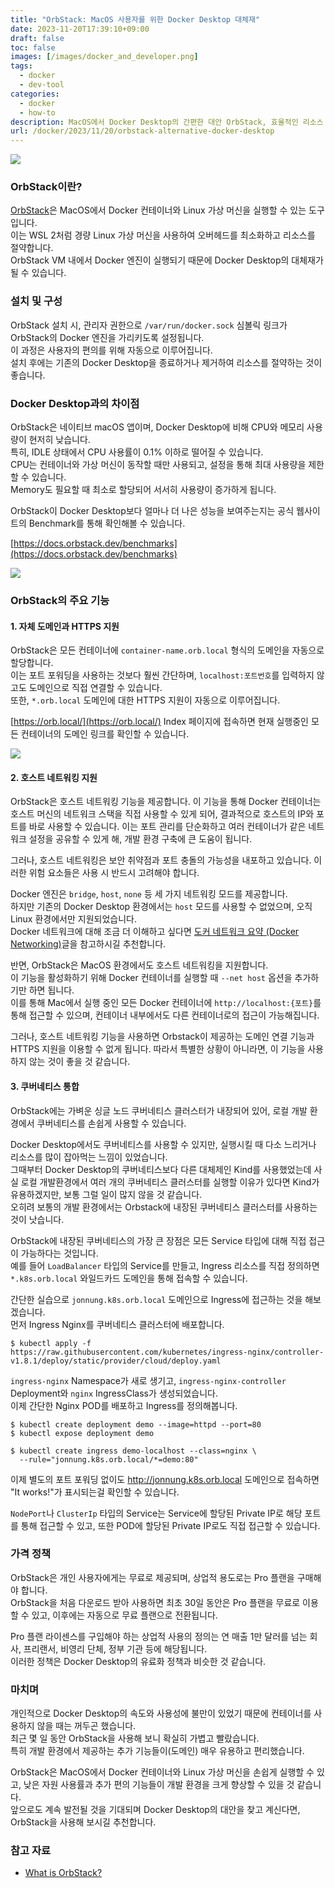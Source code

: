 ```yaml
---
title: "OrbStack: MacOS 사용자를 위한 Docker Desktop 대체재"
date: 2023-11-20T17:39:10+09:00
draft: false
toc: false
images: [/images/docker_and_developer.png]
tags:
  - docker
  - dev-tool
categories:
  - docker
  - how-to
description: MacOS에서 Docker Desktop의 간편한 대안 OrbStack, 효율적인 리소스 관리와 사용자 친화적인 네트워킹 기능을 제공합니다. 개발 환경을 더욱 최적화하는 OrbStack의 특징을 소개합니다. 
url: /docker/2023/11/20/orbstack-alternative-docker-desktop
---
```


![](/images/docker_and_developer.png)

### OrbStack이란?

[OrbStack](https://orbstack.dev/)은 MacOS에서 Docker 컨테이너와 Linux 가상 머신을 실행할 수 있는 도구입니다.  
이는 WSL 2처럼 경량 Linux 가상 머신을 사용하여 오버헤드를 최소화하고 리소스를 절약합니다.  
OrbStack VM 내에서 Docker 엔진이 실행되기 때문에 Docker Desktop의 대체재가 될 수 있습니다.  

### 설치 및 구성

OrbStack 설치 시, 관리자 권한으로 `/var/run/docker.sock` 심볼릭 링크가 OrbStack의 Docker 엔진을 가리키도록 설정됩니다.  
이 과정은 사용자의 편의를 위해 자동으로 이루어집니다.  
설치 후에는 기존의 Docker Desktop을 종료하거나 제거하여 리소스를 절약하는 것이 좋습니다.  

### Docker Desktop과의 차이점

OrbStack은 네이티브 macOS 앱이며, Docker Desktop에 비해 CPU와 메모리 사용량이 현저히 낮습니다.  
특히, IDLE 상태에서 CPU 사용률이 0.1% 이하로 떨어질 수 있습니다.  
CPU는 컨테이너와 가상 머신이 동작할 때만 사용되고, 설정을 통해 최대 사용량을 제한할 수 있습니다.  
Memory도 필요할 때 최소로 할당되어 서서히 사용량이 증가하게 됩니다.  

OrbStack이 Docker Desktop보다 얼마나 더 나은 성능을 보여주는지는 공식 웹사이트의 Benchmark를 통해 확인해볼 수 있습니다.  

[https://docs.orbstack.dev/benchmarks](https://docs.orbstack.dev/benchmarks)

![](https://docs.orbstack.dev/screenshots/benchmarks-perf-edx.png)


### OrbStack의 주요 기능

#### 1. 자체 도메인과 HTTPS 지원

OrbStack은 모든 컨테이너에 `container-name.orb.local` 형식의 도메인을 자동으로 할당합니다.  
이는 포트 포워딩을 사용하는 것보다 훨씬 간단하며, `localhost:포트번호`를 입력하지 않고도 도메인으로 직접 연결할 수 있습니다.  
또한, `*.orb.local` 도메인에 대한 HTTPS 지원이 자동으로 이루어집니다.  

[https://orb.local/](https://orb.local/) Index 페이지에 접속하면 현재 실행중인 모든 컨테이너의 도메인 링크를 확인할 수 있습니다.  

![](/images/orbstack_local_domain.png)


#### 2. 호스트 네트워킹 지원
OrbStack은 호스트 네트워킹 기능을 제공합니다. 이 기능을 통해 Docker 컨테이너는 호스트 머신의 네트워크 스택을 직접 사용할 수 있게 되어, 결과적으로 호스트의 IP와 포트를 바로 사용할 수 있습니다. 이는 포트 관리를 단순화하고 여러 컨테이너가 같은 네트워크 설정을 공유할 수 있게 해, 개발 환경 구축에 큰 도움이 됩니다.  

그러나, 호스트 네트워킹은 보안 취약점과 포트 충돌의 가능성을 내포하고 있습니다. 이러한 위험 요소들은 사용 시 반드시 고려해야 합니다.  

Docker 엔진은 `bridge`, `host`, `none` 등 세 가지 네트워킹 모드를 제공합니다.  
하지만 기존의 Docker Desktop 환경에서는 `host` 모드를 사용할 수 없었으며, 오직 Linux 환경에서만 지원되었습니다.  
Docker 네트워크에 대해 조금 더 이해하고 싶다면 [도커 네트워크 요약 (Docker Networking)](https://jonnung.dev/docker/2020/02/16/docker_network/)글을 참고하시길 추천합니다.  

반면, OrbStack은 MacOS 환경에서도 호스트 네트워킹을 지원합니다.  
이 기능을 활성화하기 위해 Docker 컨테이너를 실행할 때 `--net host` 옵션을 추가하기만 하면 됩니다.  
이를 통해 Mac에서 실행 중인 모든 Docker 컨테이너에 `http://localhost:{포트}`를 통해 접근할 수 있으며, 컨테이너 내부에서도 다른 컨테이너로의 접근이 가능해집니다.  

그러나, 호스트 네트워킹 기능을 사용하면 Orbstack이 제공하는 도메인 연결 기능과 HTTPS 지원을 이용할 수 없게 됩니다. 따라서 특별한 상황이 아니라면, 이 기능을 사용하지 않는 것이 좋을 것 같습니다.  


#### 3. 쿠버네티스 통합

OrbStack에는 가벼운 싱글 노드 쿠버네티스 클러스터가 내장되어 있어, 로컬 개발 환경에서 쿠버네티스를 손쉽게 사용할 수 있습니다.  

Docker Desktop에서도 쿠버네티스를 사용할 수 있지만, 실행시킬 때 다소 느리거나 리소스를 많이 잡아먹는 느낌이 있었습니다.  
그때부터 Docker Desktop의 쿠버네티스보다 다른 대체제인 Kind를 사용했었는데 사실 로컬 개발환경에서 여러 개의 쿠버네티스 클러스터를 실행할 이유가 있다면 Kind가 유용하겠지만, 보통 그럴 일이 많지 않을 것 같습니다.  
오히려 보통의 개발 환경에서는 Orbstack에 내장된 쿠버네티스 클러스터를 사용하는 것이 낫습니다.  

OrbStack에 내장된 쿠버네티스의 가장 큰 장점은 모든 Service 타입에 대해 직접 접근이 가능하다는 것입니다.  
예를 들어 `LoadBalancer` 타입의 Service를 만들고, Ingress 리소스를 직접 정의하면 `*.k8s.orb.local` 와일드카드 도메인을 통해 접속할 수 있습니다.  


간단한 실습으로 `jonnung.k8s.orb.local` 도메인으로 Ingress에 접근하는 것을 해보겠습니다.  
먼저 Ingress Nginx를 쿠버네티스 클러스터에 배포합니다.  

```shell
$ kubectl apply -f https://raw.githubusercontent.com/kubernetes/ingress-nginx/controller-v1.8.1/deploy/static/provider/cloud/deploy.yaml
```

`ingress-nginx` Namespace가 새로 생기고, `ingress-nginx-controller` Deployment와  `nginx` IngressClass가 생성되었습니다.  
이제 간단한 Nginx POD를 배포하고 Ingress를 정의해봅니다.  

```shell
$ kubectl create deployment demo --image=httpd --port=80
$ kubectl expose deployment demo
```

```shell
$ kubectl create ingress demo-localhost --class=nginx \
  --rule="jonnung.k8s.orb.local/*=demo:80"
```

이제 별도의 포트 포워딩 없이도 http://jonnung.k8s.orb.local 도메인으로 접속하면 "It works!"가 표시되는걸 확인할 수 있습니다.  

`NodePort`나 `ClusterIp` 타입의 Service는 Service에 할당된 Private IP로 해당 포트를 통해 접근할 수 있고, 또한 POD에 할당된 Private IP로도 직접 접근할 수 있습니다.  

### 가격 정책

OrbStack은 개인 사용자에게는 무료로 제공되며, 상업적 용도로는 Pro 플랜을 구매해야 합니다.  
OrbStack을 처음 다운로드 받아 사용하면 최초 30일 동안은 Pro 플랜을 무료로 이용할 수 있고, 이후에는 자동으로 무료 플랜으로 전환됩니다.  

Pro 플랜 라이센스를 구입해야 하는 상업적 사용의 정의는 연 매출 1만 달러를 넘는 회사, 프리랜서, 비영리 단체, 정부 기관 등에 해당됩니다.  
이러한 정책은 Docker Desktop의 유료화 정책과 비슷한 것 같습니다.  

### 마치며

개인적으로 Docker Desktop의 속도와 사용성에 불만이 있었기 때문에 컨테이너를 사용하지 않을 때는 꺼두곤 했습니다.  
최근 몇 일 동안 OrbStack을 사용해 보니 확실히 가볍고 빨랐습니다.  
특히 개발 환경에서 제공하는 추가 기능들이(도메인) 매우 유용하고 편리했습니다.  

OrbStack은 MacOS에서 Docker 컨테이너와 Linux 가상 머신을 손쉽게 실행할 수 있고, 낮은 자원 사용률과 추가 편의 기능들이 개발 환경을 크게 향상할 수 있을 것 같습니다.  
앞으로도 계속 발전될 것을 기대되며 Docker Desktop의 대안을 찾고 계신다면, OrbStack을 사용해 보시길 추천합니다.  

### 참고 자료
- [What is OrbStack?](https://docs.orbstack.dev/)

